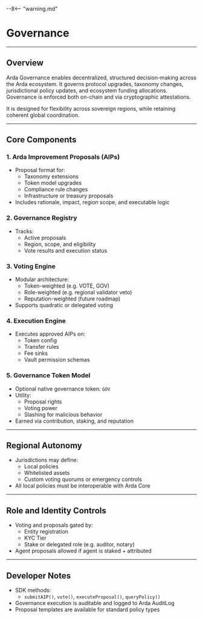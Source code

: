 --8<-- "warning.md"

# Governance

---

## Overview

Arda Governance enables decentralized, structured decision-making across the Arda ecosystem. It governs protocol upgrades, taxonomy changes, jurisdictional policy updates, and ecosystem funding allocations. Governance is enforced both on-chain and via cryptographic attestations.

It is designed for flexibility across sovereign regions, while retaining coherent global coordination.

---

## Core Components

### 1. **Arda Improvement Proposals (AIPs)**

- Proposal format for:
  - Taxonomy extensions
  - Token model upgrades
  - Compliance rule changes
  - Infrastructure or treasury proposals
- Includes rationale, impact, region scope, and executable logic

### 2. **Governance Registry**

- Tracks:
  - Active proposals
  - Region, scope, and eligibility
  - Vote results and execution status

### 3. **Voting Engine**

- Modular architecture:
  - Token-weighted (e.g. VOTE, GOV)
  - Role-weighted (e.g. regional validator veto)
  - Reputation-weighted (future roadmap)
- Supports quadratic or delegated voting

### 4. **Execution Engine**

- Executes approved AIPs on:
  - Token config
  - Transfer rules
  - Fee sinks
  - Vault permission schemas

### 5. **Governance Token Model**

- Optional native governance token: `GOV`
- Utility:
  - Proposal rights
  - Voting power
  - Slashing for malicious behavior
- Earned via contribution, staking, and reputation

---

## Regional Autonomy

- Jurisdictions may define:
  - Local policies
  - Whitelisted assets
  - Custom voting quorums or emergency controls
- All local policies must be interoperable with Arda Core

---

## Role and Identity Controls

- Voting and proposals gated by:
  - Entity registration
  - KYC Tier
  - Stake or delegated role (e.g. auditor, notary)
- Agent proposals allowed if agent is staked + attributed

---

## Developer Notes

- SDK methods:
  - `submitAIP()`, `vote()`, `executeProposal()`, `queryPolicy()`
- Governance execution is auditable and logged to Arda AuditLog
- Proposal templates are available for standard policy types
